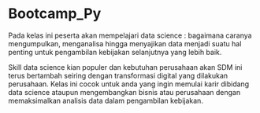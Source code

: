 # Bootcamp_Py

Pada kelas ini peserta akan mempelajari data science : bagaimana caranya mengumpulkan, menganalisa hingga menyajikan data menjadi suatu hal penting untuk pengambilan kebijakan selanjutnya yang lebih baik. 

Skill data science kian populer dan kebutuhan perusahaan akan SDM ini terus bertambah seiring dengan transformasi digital yang dilakukan perusahaan. Kelas ini cocok untuk anda yang ingin memulai karir dibidang data science ataupun mengembangkan bisnis atau perusahaan dengan memaksimalkan analisis data dalam pengambilan kebijakan.